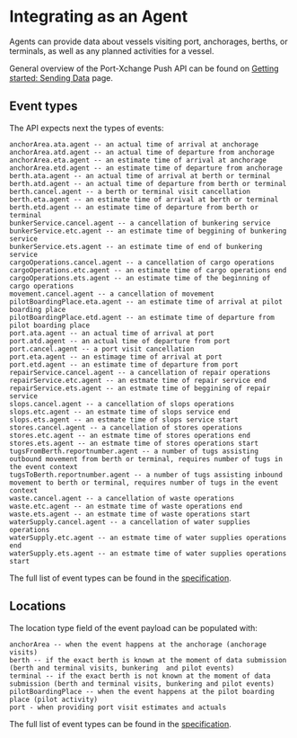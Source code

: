 # Integrating as an Agent

Agents can provide data about vessels visiting port, anchorages, berths, or terminals, as well as any planned activities for a vessel.

General overview of the Port-Xchange Push API can be found on [Getting started: Sending Data](/sending-data/index.md) page.

## Event types

The API expects next the types of events:

```
anchorArea.ata.agent -- an actual time of arrival at anchorage
anchorArea.atd.agent -- an actual time of departure from anchorage
anchorArea.eta.agent -- an estimate time of arrival at anchorage
anchorArea.etd.agent -- an estimate time of departure from anchorage
berth.ata.agent -- an actual time of arrival at berth or terminal
berth.atd.agent -- an actual time of departure from berth or terminal
berth.cancel.agent -- a berth or terminal visit cancellation
berth.eta.agent -- an estimate time of arrival at berth or terminal
berth.etd.agent -- an estimate time of departure from berth or terminal
bunkerService.cancel.agent -- a cancellation of bunkering service
bunkerService.etc.agent -- an estimate time of beggining of bunkering service
bunkerService.ets.agent -- an estimate time of end of bunkering service
cargoOperations.cancel.agent -- a cancellation of cargo operations
cargoOperations.etc.agent -- an estimate time of cargo operations end
cargoOperations.ets.agent -- an estimate time of the beginning of cargo operations
movement.cancel.agent -- a cancellation of movement
pilotBoardingPlace.eta.agent -- an estimate time of arrival at pilot boarding place
pilotBoardingPlace.etd.agent -- an estimate time of departure from pilot boarding place
port.ata.agent -- an actual time of arrival at port
port.atd.agent -- an actual time of departure from port
port.cancel.agent -- a port visit cancellation
port.eta.agent -- an estimage time of arrival at port
port.etd.agent -- an estimate time of departure from port
repairService.cancel.agent -- a cancellation of repair operations
repairService.etc.agent -- an estmate time of repair service end
repairService.ets.agent -- an estmate time of beggining of repair service
slops.cancel.agent -- a cancellation of slops operations
slops.etc.agent -- an estmate time of slops service end
slops.ets.agent -- an estmate time of slops service start
stores.cancel.agent -- a cancellation of stores operations
stores.etc.agent -- an estmate time of stores operations end
stores.ets.agent -- an estmate time of stores operations start
tugsFromBerth.reportnumber.agent -- a number of tugs assisting outbound movement from berth or terminal, requires number of tugs in the event context
tugsToBerth.reportnumber.agent -- a number of tugs assisting inbound movement to berth or terminal, requires number of tugs in the event context
waste.cancel.agent -- a cancellation of waste operations
waste.etc.agent -- an estmate time of waste operations end
waste.ets.agent -- an estmate time of waste operations start
waterSupply.cancel.agent -- a cancellation of water supplies operations
waterSupply.etc.agent -- an estmate time of water supplies operations end
waterSupply.ets.agent -- an estmate time of water supplies operations start
```

The full list of event types can be found in the [specification](https://github.com/PortCallOptimisation/port-call-event-format/blob/master/Event_spec.ts#L215-L340).

## Locations

The location type field of the event payload can be populated with:

```
anchorArea -- when the event happens at the anchorage (anchorage visits)
berth -- if the exact berth is known at the moment of data submission (berth and terminal visits, bunkering  and pilot events)
terminal -- if the exact berth is not known at the moment of data submission (berth and terminal visits, bunkering and pilot events)
pilotBoardingPlace -- when the event happens at the pilot boarding place (pilot activity)
port - when providing port visit estimates and actuals
```

The full list of event types can be found in the [specification](https://github.com/PortCallOptimisation/port-call-event-format/blob/master/Event_spec.ts#L343-L352).